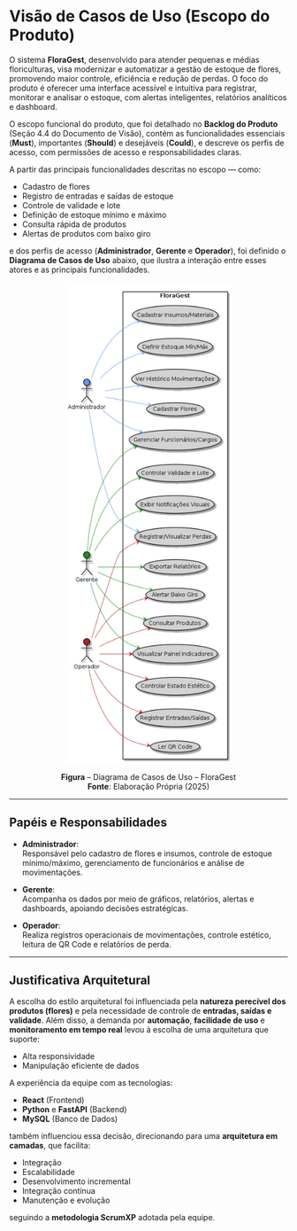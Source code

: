 # Visão de Casos de Uso (Escopo do Produto)

O sistema **FloraGest**, desenvolvido para atender pequenas e médias floriculturas, visa modernizar e automatizar a gestão de estoque de flores, promovendo maior controle, eficiência e redução de perdas. O foco do produto é oferecer uma interface acessível e intuitiva para registrar, monitorar e analisar o estoque, com alertas inteligentes, relatórios analíticos e dashboard.

O escopo funcional do produto, que foi detalhado no **Backlog do Produto** (Seção 4.4 do Documento de Visão), contém as funcionalidades essenciais (**Must**), importantes (**Should**) e desejáveis (**Could**), e descreve os perfis de acesso, com permissões de acesso e responsabilidades claras.

A partir das principais funcionalidades descritas no escopo — como:

- Cadastro de flores  
- Registro de entradas e saídas de estoque  
- Controle de validade e lote  
- Definição de estoque mínimo e máximo  
- Consulta rápida de produtos  
- Alertas de produtos com baixo giro  

e dos perfis de acesso (**Administrador**, **Gerente** e **Operador**), foi definido o **Diagrama de Casos de Uso** abaixo, que ilustra a interação entre esses atores e as principais funcionalidades.

<div align="center">

  <img src="diagrama_casos_uso_floragest_v4.png" alt="Diagrama de Casos de Uso - FloraGest" width="300"/>

  <p><strong>Figura</strong> – Diagrama de Casos de Uso – FloraGest<br>
  <strong>Fonte</strong>: Elaboração Própria (2025)</p>

</div>


---

## Papéis e Responsabilidades

- **Administrador**:  
  Responsável pelo cadastro de flores e insumos, controle de estoque mínimo/máximo, gerenciamento de funcionários e análise de movimentações.

- **Gerente**:  
  Acompanha os dados por meio de gráficos, relatórios, alertas e dashboards, apoiando decisões estratégicas.

- **Operador**:  
  Realiza registros operacionais de movimentações, controle estético, leitura de QR Code e relatórios de perda.

---

## Justificativa Arquitetural

A escolha do estilo arquitetural foi influenciada pela **natureza perecível dos produtos (flores)** e pela necessidade de controle de **entradas, saídas e validade**. Além disso, a demanda por **automação**, **facilidade de uso** e **monitoramento em tempo real** levou à escolha de uma arquitetura que suporte:

- Alta responsividade  
- Manipulação eficiente de dados  

A experiência da equipe com as tecnologias:

- **React** (Frontend)  
- **Python** e **FastAPI** (Backend)  
- **MySQL** (Banco de Dados)  

também influenciou essa decisão, direcionando para uma **arquitetura em camadas**, que facilita:

- Integração  
- Escalabilidade  
- Desenvolvimento incremental  
- Integração contínua  
- Manutenção e evolução  

seguindo a **metodologia ScrumXP** adotada pela equipe.
